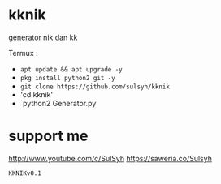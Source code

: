 # kknik
generator nik dan kk

Termux :

* `apt update && apt upgrade -y`
* `pkg install python2 git -y`
* `git clone https://github.com/sulsyh/kknik`
* 'cd kknik'
* `python2 Generator.py'


# support me

http://www.youtube.com/c/SulSyh
https://saweria.co/Sulsyh

```
KKNIKv0.1
```

